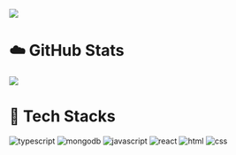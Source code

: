 [![](https://readme-typing-svg.demolab.com?font=Fira+Code&size=28&pause=2000&center=true&vCenter=true&width=520&lines=Найт+Хуесос)](https://git.io/typing-svg)

# :cloud: GitHub Stats
![](https://github-readme-stats.vercel.app/api?username=whymind&theme=graywhite&show_icons=true)

# :ghost: Tech Stacks
![typescript](https://img.shields.io/badge/Typescript-white?style=for-the-badge&logo=typescript)
![mongodb](https://img.shields.io/badge/mongodb-white?style=for-the-badge&logo=mongodb)
![javascript](https://img.shields.io/badge/Javascript-white?style=for-the-badge&logo=javascript) 
![react](https://img.shields.io/badge/React-white?style=for-the-badge&logo=react)
![html](https://img.shields.io/badge/Html-white?style=for-the-badge&logo=html)
![css](https://img.shields.io/badge/Css-white?style=for-the-badge&logo=css)
